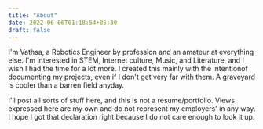 ```yaml
---
title: "About"
date: 2022-06-06T01:18:54+05:30
draft: false 
---
```

I'm Vathsa, a Robotics Engineer by profession and an amateur at everything else. I'm interested in STEM, Internet culture, Music, and Literature, and I wish I had the time for a lot more. I created this mainly with the intentionof documenting my projects, even if I don't get very far with them. A graveyard is cooler than a barren field anyday. 

I'll post all sorts of stuff here, and this is not a resume/portfolio. Views expressed here are my own and do not represent my employers' in any way. I hope I got that declaration right because I do not care enough to look it up.
